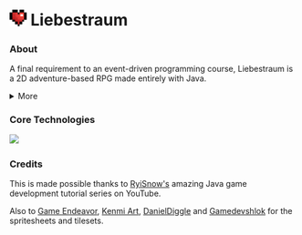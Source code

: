 # <img src="Liebestraum/res/object/icon.png" width="30"> Liebestraum 

### About
A final requirement to an event-driven programming course, Liebestraum is a 2D adventure-based RPG made entirely with Java. 

<details>
<summary>More</summary><br>
  As someone with zero experience let alone interest in game development, this project was a personal challenge. Luckily, I found <a href="https://youtube.com/playlist?list=PL_QPQmz5C6WUF-pOQDsbsKbaBZqXj4qSq&si=AX1zD_KN-TUqPVzy">this</a> awesome tutorial by RyiSnow which this project is based on.
</details>

### Core Technologies
  <p>
    <a href="https://skillicons.dev">
      <img src="https://skillicons.dev/icons?i=java,eclipse"/>
    </a>
  </p>

### Credits 
This is made possible thanks to <a href="https://youtube.com/@ryisnow?si=DcUHGmL28lRLZfkf">RyiSnow's</a> amazing Java game development tutorial series on YouTube.

Also to <a href="https://game-endeavor.itch.io/mystic-woods">Game Endeavor</a>, <a href="https://kenmi-art.itch.io/cute-fantasy-rpg">Kenmi Art</a>, <a href="https://danieldiggle.itch.io/sunnyside">DanielDiggle</a> and <a href="https://gamedevshlok.itch.io/heartpack">Gamedevshlok</a> for the spritesheets and tilesets.

